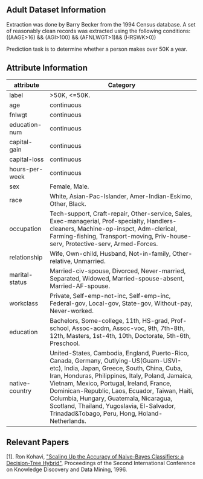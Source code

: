 
## Adult Dataset Information
Extraction was done by Barry Becker from the 1994 Census database. A set of reasonably clean records was extracted using the following conditions: ((AAGE>16) && (AGI>100) && (AFNLWGT>1)&& (HRSWK>0))

Prediction task is to determine whether a person makes over 50K a year.

## Attribute Information
| attribute| Category |
|  ----  | ---- |
| label| >50K, <=50K.|
| age  | continuous |
| fnlwgt  | continuous |
| education-num  | continuous |
| capital-gain  | continuous |
| capital-loss  | continuous |
| hours-per-week  | continuous |
| sex  | Female, Male. |
| race  |  White, Asian-Pac-Islander, Amer-Indian-Eskimo, Other, Black. |
| occupation  |  Tech-support, Craft-repair, Other-service, Sales, Exec-managerial, Prof-specialty, Handlers-cleaners, Machine-op-inspct, Adm-clerical, Farming-fishing, Transport-moving, Priv-house-serv, Protective-serv, Armed-Forces. |
| relationship  |  Wife, Own-child, Husband, Not-in-family, Other-relative, Unmarried. |
| marital-status  |  Married-civ-spouse, Divorced, Never-married, Separated, Widowed, Married-spouse-absent, Married-AF-spouse. |
| workclass  | Private, Self-emp-not-inc, Self-emp-inc, Federal-gov, Local-gov, State-gov, Without-pay, Never-worked. |
| education  | Bachelors, Some-college, 11th, HS-grad, Prof-school, Assoc-acdm, Assoc-voc, 9th, 7th-8th, 12th, Masters, 1st-4th, 10th, Doctorate, 5th-6th, Preschool.
| native-country  | United-States, Cambodia, England, Puerto-Rico, Canada, Germany, Outlying-US(Guam-USVI-etc), India, Japan, Greece, South, China, Cuba, Iran, Honduras, Philippines, Italy, Poland, Jamaica, Vietnam, Mexico, Portugal, Ireland, France, Dominican-Republic, Laos, Ecuador, Taiwan, Haiti, Columbia, Hungary, Guatemala, Nicaragua, Scotland, Thailand, Yugoslavia, El-Salvador, Trinadad&Tobago, Peru, Hong, Holand-Netherlands.|


## Relevant Papers
[1]. Ron Kohavi, ["Scaling Up the Accuracy of Naive-Bayes Classifiers: a Decision-Tree Hybrid"](http://robotics.stanford.edu/~ronnyk/nbtree.pdf]), Proceedings of the Second International Conference on Knowledge Discovery and Data Mining, 1996.

